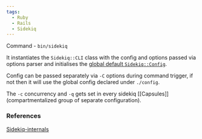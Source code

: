 ```yaml
---
tags:
  - Ruby
  - Rails
  - Sidekiq
---
```

Command - `bin/sidekiq`

It instantiates the `Sidekiq::CLI` class with the config and options passed via options parser and initialises the [global default `Sidekiq::Config`](https://github.com/sidekiq/sidekiq/blob/4ec059d53dbf1de67e41e3bd1687c7d90c12d580/lib/sidekiq/config.rb#L11-L35).

Config can be passed separately via `-C` options during command trigger, if not then it will use the global config declared under `./config`.

The `-c` concurrency and `-q` gets set in every sidekiq [[Capsules]] (compartmentalized group of separate configuration).



### References 
[Sidekiq-internals](https://dansvetlov.me/sidekiq-internals/)